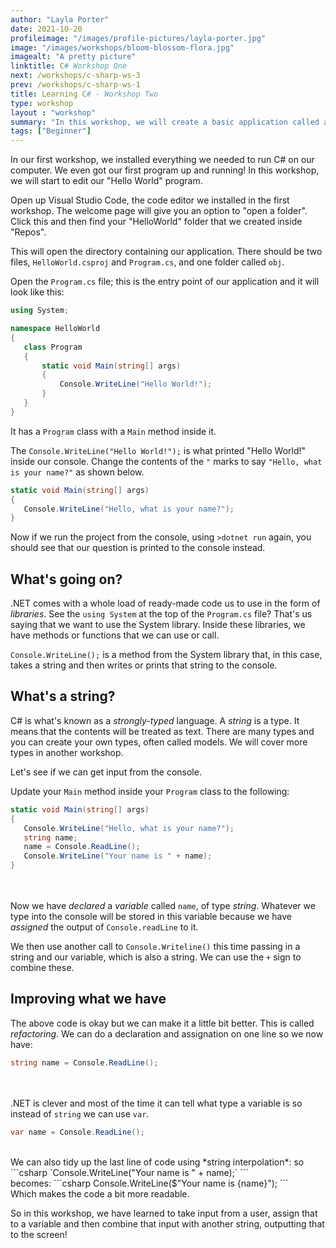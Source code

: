 ```yaml
---
author: "Layla Porter"
date: 2021-10-20
profileimage: "/images/profile-pictures/layla-porter.jpg"
image: "/images/workshops/bloom-blossom-flora.jpg"
imagealt: "A pretty picture"
linktitle: C# Workshop One
next: /workshops/c-sharp-ws-3
prev: /workshops/c-sharp-ws-1
title: Learning C# - Workshop Two
type: workshop
layout : "workshop"
summary: "In this workshop, we will create a basic application called a console application. This is an app that runs on the console, sometimes known as the terminal or command line."
tags: ["Beginner"]
---
```


In our first workshop, we installed everything we needed to run C# on our computer.  We even got our first program up and running!
In this workshop, we will start to edit our "Hello World" program.

Open up Visual Studio Code, the code editor we installed in the first workshop.
The welcome page will give you an option to "open a folder". Click this and then find your "HelloWorld" folder that we created inside "Repos".

This will open the directory containing our application.  There should be two files, `HelloWorld.csproj` and `Program.cs`, and one folder called `obj`.

Open the `Program.cs` file; this is the entry point of our application and it will look like this:

```csharp
using System;

namespace HelloWorld
{
   class Program
   {
       static void Main(string[] args)
       {
           Console.WriteLine("Hello World!");
       }
   }
}
```
It has a `Program` class with a `Main` method inside it.

The `Console.WriteLine("Hello World!");` is what printed "Hello World!" inside our console.  Change the contents of the `"` marks to say `"Hello, what is your name?"` as shown below.
```csharp
static void Main(string[] args)
{
   Console.WriteLine("Hello, what is your name?");
}
```
Now if we run the project from the console, using `>dotnet run` again, you should see that our question is printed to the console instead.

## What's going on?
.NET comes with a whole load of ready-made code us to use in the form of *libraries*. See the `using System` at the top of the `Program.cs` file? That's us saying that we want to use the System library. Inside these libraries, we have methods or functions that we can use or call.

`Console.WriteLine();` is a method from the System library that, in this case, takes a string and then writes or prints that string to the console.

## What's a string?
C# is what's known as a *strongly-typed* language. A *string* is a type. It means that the contents will be treated as text.  There are many types and you can create your own types, often called models.  We will cover more types in another workshop.

Let's see if we can get input from the console.

Update your `Main` method inside your `Program` class to the following:

```csharp
static void Main(string[] args)
{
   Console.WriteLine("Hello, what is your name?");
   string name;
   name = Console.ReadLine();
   Console.WriteLine("Your name is " + name);
}
```
<br/><br/>
Now we have *declared* a *variable* called `name`, of type *string*. Whatever we type into the console will be stored in this variable because we have *assigned* the output of `Console.readLine` to it.

We then use another call to `Console.Writeline()` this time passing in a string and our variable, which is also a string.  We can use the `+` sign to combine these.

## Improving what we have
The above code is okay but we can make it a little bit better. This is called *refactoring*.
We can do a declaration and assignation on one line so we now have:
```csharp
string name = Console.ReadLine();
```
<br/><br/>
.NET is clever and most of the time it can tell what type a variable is so instead of `string` we can use `var`.
```csharp
var name = Console.ReadLine();
```
<br/>
We can also tidy up the last line of code using *string interpolation*: so 
```csharp
`Console.WriteLine("Your name is " + name);` 
```
<br/>
becomes:
```csharp
Console.WriteLine($"Your name is {name}");
```
<br/>
Which makes the code a bit more readable.

So in this workshop, we have learned to take input from a user, assign that to a variable and then combine that input with another string, outputting that to the screen!

